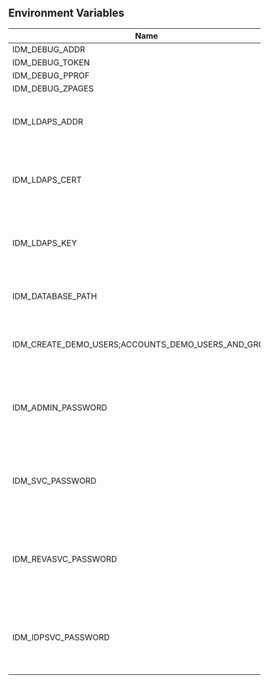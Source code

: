## Environment Variables

| Name | Type | Default Value | Description |
|------|------|---------------|-------------|
| IDM_DEBUG_ADDR | string |  | |
| IDM_DEBUG_TOKEN | string |  | |
| IDM_DEBUG_PPROF | bool | false | |
| IDM_DEBUG_ZPAGES | bool | false | |
| IDM_LDAPS_ADDR | string | 127.0.0.1:9235 | Listen address for the ldaps listener (ip-addr:port)|
| IDM_LDAPS_CERT | string | ~/.ocis/idm/ldap.crt | File name of the TLS server certificate for the ldaps listener|
| IDM_LDAPS_KEY | string | ~/.ocis/idm/ldap.key | File name for the TLS certificate key for the server certificate|
| IDM_DATABASE_PATH | string | ~/.ocis/idm/ocis.boltdb | Full path to the idm backend database|
| IDM_CREATE_DEMO_USERS;ACCOUNTS_DEMO_USERS_AND_GROUPS | bool | false | Flag to enabe/disable the creation of the demo users|
| IDM_ADMIN_PASSWORD | string | admin | Password to set for the ocis "admin" user. Either cleartext or an argon2id hash|
| IDM_SVC_PASSWORD | string | idm | Password to set for the "idm" service user. Either cleartext or an argon2id hash|
| IDM_REVASVC_PASSWORD | string | reva | Password to set for the "reva" service user. Either cleartext or an argon2id hash|
| IDM_IDPSVC_PASSWORD | string | idp | Password to set for the "idp" service user. Either cleartext or an argon2id hash|